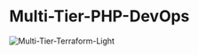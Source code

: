 # Multi-Tier-PHP-DevOps
 
![Multi-Tier-Terraform-Light](https://github.com/user-attachments/assets/bf1819fa-ad99-4efe-b23a-7176c584878a)
